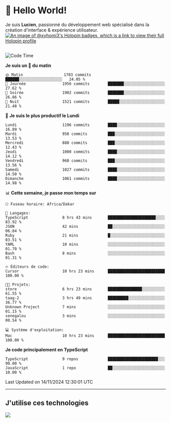 # 👋 Hello World!

Je suis **Lucien**, passionné du développement web spécialisé dans la création d'interface & expérience utilisateur.
[![An image of @xyhomi3's Holopin badges, which is a link to view their full Holopin profile](https://holopin.me/xyhomi3)](https://holopin.io/@xyhomi3)

##

<!--START_SECTION:waka-->
![Code Time](http://img.shields.io/badge/Code%20Time-2%2C522%20hrs%205%20mins-blue)

**Je suis un 🐤 du matin** 

```text
🌞 Matin                  1703 commits        ██████░░░░░░░░░░░░░░░░░░░   24.05 % 
🌆 Journée                1956 commits        ███████░░░░░░░░░░░░░░░░░░   27.62 % 
🌃 Soirée                 1902 commits        ███████░░░░░░░░░░░░░░░░░░   26.86 % 
🌙 Nuit                   1521 commits        █████░░░░░░░░░░░░░░░░░░░░   21.48 % 
```
📅 **Je suis le plus productif le Lundi** 

```text
Lundi                    1196 commits        ████░░░░░░░░░░░░░░░░░░░░░   16.89 % 
Mardi                    958 commits         ███░░░░░░░░░░░░░░░░░░░░░░   13.53 % 
Mercredi                 880 commits         ███░░░░░░░░░░░░░░░░░░░░░░   12.43 % 
Jeudi                    1000 commits        ████░░░░░░░░░░░░░░░░░░░░░   14.12 % 
Vendredi                 960 commits         ███░░░░░░░░░░░░░░░░░░░░░░   13.56 % 
Samedi                   1027 commits        ████░░░░░░░░░░░░░░░░░░░░░   14.50 % 
Dimanche                 1061 commits        ████░░░░░░░░░░░░░░░░░░░░░   14.98 % 
```


📊 **Cette semaine, je passe mon temps sur** 

```text
🕑︎ Fuseau horaire: Africa/Dakar

💬 Langages: 
TypeScript               8 hrs 43 mins       █████████████████████░░░░   83.92 % 
JSON                     42 mins             ██░░░░░░░░░░░░░░░░░░░░░░░   06.84 % 
Ruby                     21 mins             █░░░░░░░░░░░░░░░░░░░░░░░░   03.51 % 
YAML                     10 mins             ░░░░░░░░░░░░░░░░░░░░░░░░░   01.70 % 
Bash                     8 mins              ░░░░░░░░░░░░░░░░░░░░░░░░░   01.31 % 

🔥 Éditeurs de code: 
Cursor                   10 hrs 23 mins      █████████████████████████   100.00 % 

🐱‍💻 Projets: 
store                    6 hrs 23 mins       ███████████████░░░░░░░░░░   61.55 % 
taag-2                   3 hrs 49 mins       █████████░░░░░░░░░░░░░░░░   36.77 % 
Unknown Project          7 mins              ░░░░░░░░░░░░░░░░░░░░░░░░░   01.15 % 
senegalou                3 mins              ░░░░░░░░░░░░░░░░░░░░░░░░░   00.54 % 

💻 Système d'exploitation: 
Mac                      10 hrs 23 mins      █████████████████████████   100.00 % 
```

**Je code principalement en TypeScript** 

```text
TypeScript               9 repos             ██████████████████████░░░   90.00 % 
JavaScript               1 repo              ██░░░░░░░░░░░░░░░░░░░░░░░   10.00 % 
```




 Last Updated on 14/11/2024 12:30:01 UTC
<!--END_SECTION:waka-->
---

## J'utilise ces technologies

<p align="left">
  <a href="https://skillicons.dev">
    <img src="https://skillicons.dev/icons?i=ts,js,md,scss,tailwind,react,docker,express,astro,vite,nextjs,vercel,figma,ableton" />
  </a>
</p>

